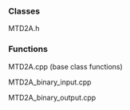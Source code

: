 ### Classes
MTD2A.h

### Functions
MTD2A.cpp (base class functions)

MTD2A_binary_input.cpp

MTD2A_binary_output.cpp
